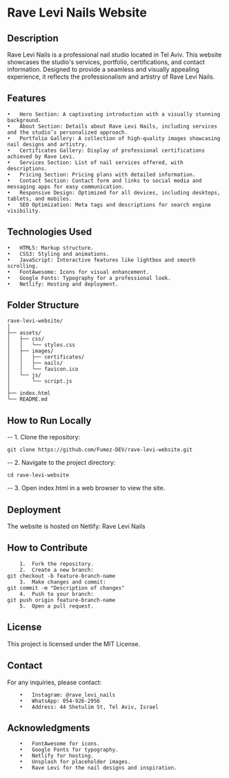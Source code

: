 # Rave Levi Nails Website

## Description

Rave Levi Nails is a professional nail studio located in Tel Aviv. This website showcases the studio's services, portfolio, certifications, and contact information. Designed to provide a seamless and visually appealing experience, it reflects the professionalism and artistry of Rave Levi Nails.

## Features
	•	Hero Section: A captivating introduction with a visually stunning background.
	•	About Section: Details about Rave Levi Nails, including services and the studio’s personalized approach.
	•	Portfolio Gallery: A collection of high-quality images showcasing nail designs and artistry.
	•	Certificates Gallery: Display of professional certifications achieved by Rave Levi.
	•	Services Section: List of nail services offered, with descriptions.
	•	Pricing Section: Pricing plans with detailed information.
	•	Contact Section: Contact form and links to social media and messaging apps for easy communication.
	•	Responsive Design: Optimized for all devices, including desktops, tablets, and mobiles.
	•	SEO Optimization: Meta tags and descriptions for search engine visibility.

## Technologies Used
	•	HTML5: Markup structure.
	•	CSS3: Styling and animations.
	•	JavaScript: Interactive features like lightbox and smooth scrolling.
	•	FontAwesome: Icons for visual enhancement.
	•	Google Fonts: Typography for a professional look.
	•	Netlify: Hosting and deployment.

## Folder Structure
```
rave-levi-website/
│
├── assets/
│   ├── css/
│   │   └── styles.css
│   ├── images/
│   │   ├── certificates/
│   │   ├── nails/
│   │   └── favicon.ico
│   └── js/
│       └── script.js
│
├── index.html
└── README.md
```

## How to Run Locally
--
	1.	Clone the repository:
```
git clone https://github.com/Fumez-DEV/rave-levi-website.git
```
--
	2.	Navigate to the project directory:
```
cd rave-levi-website
```
--
	3.	Open index.html in a web browser to view the site.

## Deployment

The website is hosted on Netlify: Rave Levi Nails

## How to Contribute
```
	1.	Fork the repository.
	2.	Create a new branch:
git checkout -b feature-branch-name
	3.	Make changes and commit:
git commit -m "Description of changes"
	4.	Push to your branch:
git push origin feature-branch-name
	5.	Open a pull request.
```

## License

This project is licensed under the MIT License.

## Contact

For any inquiries, please contact:
```
	•	Instagram: @rave_levi_nails
	•	WhatsApp: 054-926-2956
	•	Address: 44 Shetulim St, Tel Aviv, Israel
```

## Acknowledgments
```
	•	FontAwesome for icons.
	•	Google Fonts for typography.
	•	Netlify for hosting.
	•	Unsplash for placeholder images.
	•	Rave Levi for the nail designs and inspiration.
```
